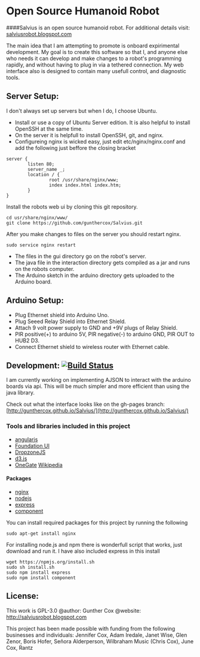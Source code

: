 # Open Source Humanoid Robot

####Salvius is an open source humanoid robot. For additional details visit: [salviusrobot.blogspot.com](http://salviusrobot.blogspot.com)

The main idea that I am attempting to promote is onboard expirimental development. My goal is to create this software
so that I, and anyone else who needs it can develop and make changes to a robot's programming rapidly, and without
having to plug in via a tethered connection. My web interface also is designed to contain many usefull control, and
diagnostic tools.

## Server Setup:
I don't always set up servers but when I do, I choose Ubuntu.
* Install or use a copy of Ubuntu Server edition. It is also helpful to install OpenSSH at the same time.
* On the server it is helpfull to install OpenSSH, git, and nginx.
* Configureing nginx is wicked easy, just edit etc/nginx/nginx.conf and add the following just beffore the closing bracket

```
server {
        listen 80;
        server_name _;
        location / {
                root /usr/share/nginx/www;
                index index.html index.htm;
        }
}
```

Install the robots web ui by cloning this git repository.
```
cd usr/share/nginx/www/
git clone https://github.com/gunthercox/Salvius.git
```

After you make changes to files on the server you should restart nginx.
```
sudo service nginx restart
```

* The files in the gui directory go on the robot's server.
* The java file in the interaction directory gets compiled as a jar and runs on the robots computer.
* The Arduino sketch in the arduino directory gets uploaded to the Arduino board.

## Arduino Setup:
* Plug Ethernet shield into Arduino Uno.
* Plug Seeed Relay Shield into Ethernet Shield.
* Attach 9 volt power supply to GND and +9V plugs of Relay Shield.
* PIR positive(+) to arduino 5V, PIR negative(-) to arduino GND, PIR OUT to HUB2 D3.
* Connect Ethernet shield to wireless router with Ethernet cable.

## Development: [![Build Status](https://travis-ci.org/gunthercox/Salvius.png?branch=master)](https://travis-ci.org/gunthercox/Salvius)

I am currently working on implementing AJSON to interact with the arduino boards via api. This will be much simpler and
more efficient than using the java library.

Check out what the interface looks like on the gh-pages branch: [http://gunthercox.github.io/Salvius/](http://gunthercox.github.io/Salvius/)

### Tools and libraries included in this project
* [angularjs](http://angularjs.org)
* [Foundation UI](http://foundation.zurb.com)
* [DropzoneJS](http://www.dropzonejs.com)
* [d3.js](http://d3js.org)
* [OneGate](https://github.com/liftoff/GateOne) [Wikipedia](http://en.wikipedia.org/wiki/Web-based_SSH)

#### Packages
* [nginx](http://wiki.nginx.org)
* [nodejs](http://nodejs.org)
* [express](http://expressjs.com/)
* [component](https://github.com/component/component)

You can install required packages for this project by running the following
```
sudo apt-get install nginx
```

For installing node.js and npm there is wonderfull script that works, just download and run it.
I have also included express in this install
```
wget https://npmjs.org/install.sh
sudo sh install.sh
sudo npm install express
sudo npm install component
```
## License:
This work is GPL-3.0
@author: Gunther Cox
@website: http://salviusrobot.blogspot.com

This project has been made possible with funding from the following businesses and individuals:
Jennifer Cox, Adam Iredale, Janet Wise, Glen Zenor, Boris Hofer, Señora Alderperson, Wilbraham Music (Chris Cox), June Cox, Rantz
